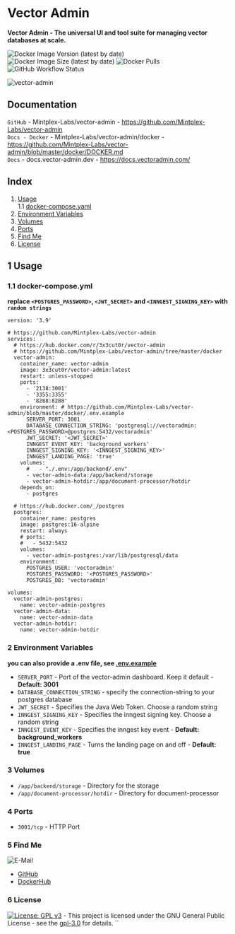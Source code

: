 # Vector Admin

**Vector Admin - The universal UI and tool suite for managing vector databases at scale.**

![Docker Image Version (latest by date)](https://img.shields.io/docker/v/3x3cut0r/vector-admin)
![Docker Image Size (latest by date)](https://img.shields.io/docker/image-size/3x3cut0r/vector-admin)
![Docker Pulls](https://img.shields.io/docker/pulls/3x3cut0r/vector-admin)
![GitHub Workflow Status](https://img.shields.io/github/actions/workflow/status/3x3cut0r/docker/vector-admin.yml?branch=main)

![vector-admin](https://github.com/3x3cut0r/docker/assets/1408580/4a71e799-82f8-4802-8a1f-d9361adb1bfd)

## Documentation

`GitHub` - Mintplex-Labs/vector-admin - https://github.com/Mintplex-Labs/vector-admin  
`Docs - Docker` - Mintplex-Labs/vector-admin/docker - https://github.com/Mintplex-Labs/vector-admin/blob/master/docker/DOCKER.md  
`Docs` - docs.vector-admin.dev - https://docs.vectoradmin.com/

## Index

1. [Usage](#usage)  
   1.1 [docker-compose.yaml](#docker-compose)
2. [Environment Variables](#environment-variables)
3. [Volumes](#volumes)
4. [Ports](#ports)
5. [Find Me](#findme)
6. [License](#license)

## 1 Usage <a name="usage"></a>

### 1.1 docker-compose.yml <a name="docker-compose"></a>

**replace `<POSTGRES_PASSWORD>`, `<JWT_SECRET>` and `<INNGEST_SIGNING_KEY>` with `random strings`**

```shell
version: '3.9'

# https://github.com/Mintplex-Labs/vector-admin
services:
  # https://hub.docker.com/r/3x3cut0r/vector-admin
  # https://github.com/Mintplex-Labs/vector-admin/tree/master/docker
  vector-admin:
    container_name: vector-admin
    image: 3x3cut0r/vector-admin:latest
    restart: unless-stopped
    ports:
      - '2138:3001'
      - '3355:3355'
      - '8288:8288'
    environment: # https://github.com/Mintplex-Labs/vector-admin/blob/master/docker/.env.example
      SERVER_PORT: 3001
      DATABASE_CONNECTION_STRING: 'postgresql://vectoradmin:<POSTGRES_PASSWORD>@postgres:5432/vectoradmin'
      JWT_SECRET: '<JWT_SECRET>'
      INNGEST_EVENT_KEY: 'background_workers'
      INNGEST_SIGNING_KEY: '<INNGEST_SIGNING_KEY>'
      INNGEST_LANDING_PAGE: 'true'
    volumes:
      #   - "./.env:/app/backend/.env"
      - vector-admin-data:/app/backend/storage
      - vector-admin-hotdir:/app/document-processor/hotdir
    depends_on:
      - postgres

  # https://hub.docker.com/_/postgres
  postgres:
    container_name: postgres
    image: postgres:16-alpine
    restart: always
    # ports:
    #   - 5432:5432
    volumes:
      - vector-admin-postgres:/var/lib/postgresql/data
    environment:
      POSTGRES_USER: 'vectoradmin'
      POSTGRES_PASSWORD: '<POSTGRES_PASSWORD>'
      POSTGRES_DB: 'vectoradmin'

volumes:
  vector-admin-postgres:
    name: vector-admin-postgres
  vector-admin-data:
    name: vector-admin-data
  vector-admin-hotdir:
    name: vector-admin-hotdir

```

### 2 Environment Variables <a name="environment-variables"></a>

**you can also provide a .env file, see [.env.example](https://github.com/Mintplex-Labs/vector-admin/blob/master/docker/.env.example)**

- `SERVER_PORT` - Port of the vector-admin dashboard. Keep it default - **Default: 3001**
- `DATABASE_CONNECTION_STRING` - specify the connection-string to your postgres database
- `JWT_SECRET` - Specifies the Java Web Token. Choose a random string
- `INNGEST_SIGNING_KEY` - Specifies the inngest signing key. Choose a random string
- `INNGEST_EVENT_KEY` - Specifies the inngest key event - **Default: background_workers**
- `INNGEST_LANDING_PAGE` - Turns the landing page on and off - **Default: true**

### 3 Volumes <a name="volumes"></a>

- `/app/backend/storage` - Directory for the storage
- `/app/document-processor/hotdir` - Directory for document-processor

### 4 Ports <a name="ports"></a>

- `3001/tcp` - HTTP Port

### 5 Find Me <a name="findme"></a>

![E-Mail](https://img.shields.io/badge/E--Mail-julianreith%40gmx.de-red)

- [GitHub](https://github.com/3x3cut0r)
- [DockerHub](https://hub.docker.com/u/3x3cut0r)

### 6 License <a name="license"></a>

[![License: GPL v3](https://img.shields.io/badge/License-GPLv3-blue.svg)](https://www.gnu.org/licenses/gpl-3.0) - This project is licensed under the GNU General Public License - see the [gpl-3.0](https://www.gnu.org/licenses/gpl-3.0.en.html) for details.
``
